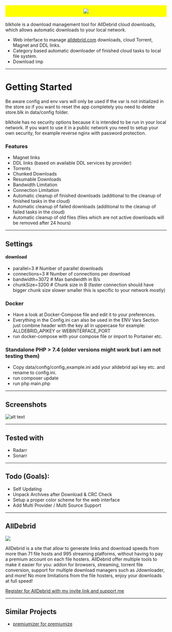 <div style="background-color: yellow; text-align: center; padding: 10px; margin-bottom:15px;">
	<img src="https://github.com/tuefekci/blkhole/raw/main/web/src/logo.png"/>
</div>

blkhole is a download management tool for AllDebrid cloud downloads, which allows automatic downloads to your local network.

- Web interface to manage <a href="https://alldebrid.com/?uid=2rp0k&lang=en">alldebrid.com</a> downloads, cloud Torrent, Magnet and DDL links.
- Category based automatic downloader of finished cloud tasks to local file system.
- Download imp


---

# Getting Started

Be aware config and env vars will only be used if the var is not initialized in the store so if you want to reset the app completely you need to delete store.blk in data/config folder.

blkhole has no security options because it is intended to be run in your local network. If you want to use it in a public network you need to setup your own security, for example reverse nginx with password protection.

### Features
- Magnet links
- DDL links (based on available DDL services by provider)
- Torrents
- Chunked Downloads
- Resumable Downloads
- Bandwidth Limitation 
- Connection Limitation 
- Automatic cleanup of finished downloads (additional to the cleanup of finished tasks in the cloud)
- Automatic cleanup of failed downloads (additional to the cleanup of failed tasks in the cloud)
- Automatic cleanup of old files (files which are not active downloads will be removed after 24 hours)

---

## Settings

#### download
- parallel=3 # Number of parallel downloads
- connections=3 # Number of connections per download
- bandwidth=3072 # Max bandwidth in B/s
- chunkSize=3200 # Chunk size in B (faster connection should have bigger chunk size slower smaller this is specific to your network mostly)

### Docker
- Have a look at Docker-Compose file and edit it to your preferences.
- Everything in the Config.ini can also be used in the ENV Vars Section just combine header with the key all in uppercase for example: ALLDEBRID_APIKEY or WEBINTERFACE_PORT
- run docker-compose with your compose file or import to Portainer etc.

### Standalone PHP > 7.4 (older versions might work but i am not testing them)
- Copy data/config/config_example.ini add your alldebrid api key etc. and rename to config.ini.
- run composer update
- run php main.php

----

## Screenshots
![alt text](https://github.com/tuefekci/blkhole/raw/main/web/src/screenshot.png "Web Interface")

---

## Tested with
- Radarr
- Sonarr

---

## Todo (Goals):
- Self Updating
- Unpack Archives after Download & CRC Check
- Setup a proper color scheme for the web interface
- Add Multi Provider / Multi Source Support

---

## AllDebrid
[<img src="https://cdn.alldebrid.com/lib/images/features.en.gif">](https://alldebrid.com/?uid=2rp0k&lang=en)

AllDebrid is a site that allow to generate links and download speeds from more than 71 file hosts and 995 streaming platforms, without having to pay a premium account on each file hosters.
AllDebrid offer multiple tools to make it easier for you: addon for browsers, streaming, torrent file conversion, support for multiple download managers such as Jdownloader, and more!
No more limitations from the file hosters, enjoy your downloads at full speed!

[Register for AllDebrid with my invite link and support me](https://alldebrid.com/?uid=2rp0k&lang=en)

---

## Similar Projects
- [premiumizer for premiumize](https://github.com/piejanssens/premiumizer)

